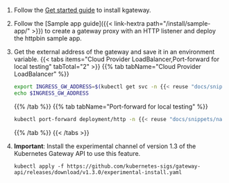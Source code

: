 1. Follow the [Get started guide](/docs/quickstart/) to install kgateway.

2. Follow the [Sample app guide]({{< link-hextra path="/install/sample-app/" >}}) to create a gateway proxy with an HTTP listener and deploy the httpbin sample app.

3. Get the external address of the gateway and save it in an environment variable.
   {{< tabs items="Cloud Provider LoadBalancer,Port-forward for local testing" tabTotal="2"  >}}
   {{% tab tabName="Cloud Provider LoadBalancer" %}}
   ```sh
   export INGRESS_GW_ADDRESS=$(kubectl get svc -n {{< reuse "docs/snippets/namespace.md" >}} http -o jsonpath="{.status.loadBalancer.ingress[0]['hostname','ip']}")
   echo $INGRESS_GW_ADDRESS  
   ```
   {{% /tab %}}
   {{% tab tabName="Port-forward for local testing"  %}}
   ```sh
   kubectl port-forward deployment/http -n {{< reuse "docs/snippets/namespace.md" >}} 8080:8080
   ```
   {{% /tab %}}
   {{< /tabs >}}

4. **Important**: Install the experimental channel of version 1.3 of the Kubernetes Gateway API to use this feature.

   ```shell
   kubectl apply -f https://github.com/kubernetes-sigs/gateway-api/releases/download/v1.3.0/experimental-install.yaml
   ```